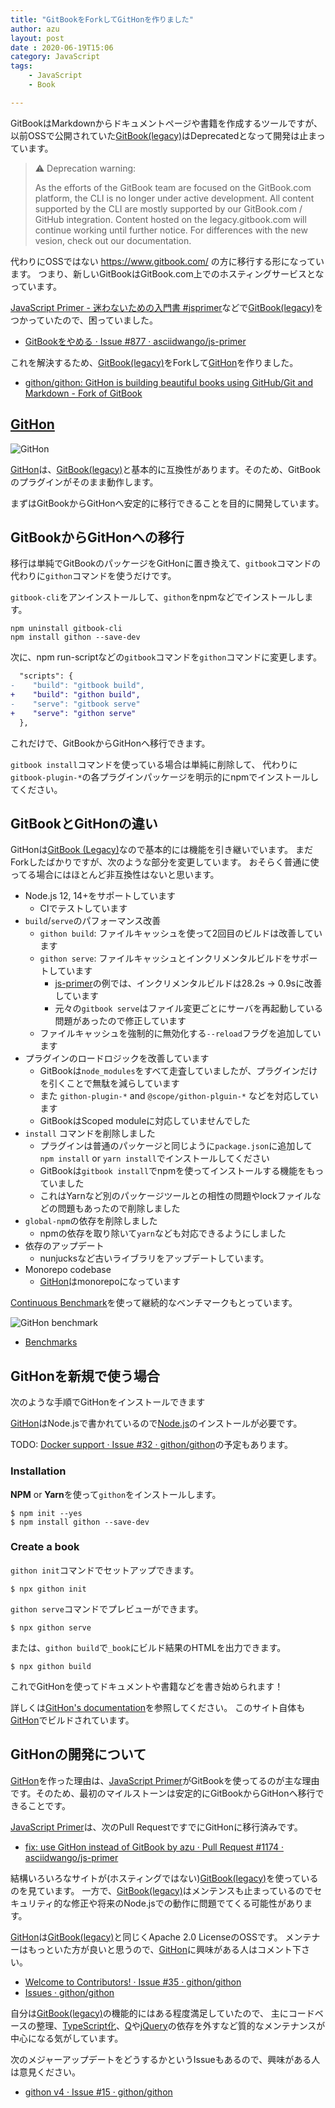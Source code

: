 ```yaml
---
title: "GitBookをForkしてGitHonを作りました"
author: azu
layout: post
date : 2020-06-19T15:06
category: JavaScript
tags:
    - JavaScript
    - Book

---
```


GitBookはMarkdownからドキュメントページや書籍を作成するツールですが、
以前OSSで公開されていた[GitBook(legacy)](https://github.com/GitbookIO/gitbook)はDeprecatedとなって開発は止まっています。

> ⚠️ Deprecation warning:
>
> As the efforts of the GitBook team are focused on the GitBook.com platform, the CLI is no longer under active development.
> All content supported by the CLI are mostly supported by our GitBook.com / GitHub integration.
> Content hosted on the legacy.gitbook.com will continue working until further notice. For differences with the new vesion, check out our documentation.

代わりにOSSではない <https://www.gitbook.com/> の方に移行する形になっています。
つまり、新しいGitBookはGitBook.com上でのホスティングサービスとなっています。

[JavaScript Primer - 迷わないための入門書 #jsprimer](https://jsprimer.net/)などで[GitBook(legacy)](https://github.com/GitbookIO/gitbook)をつかっていたので、困っていました。

- [GitBookをやめる · Issue #877 · asciidwango/js-primer](https://github.com/asciidwango/js-primer/issues/877)

これを解決するため、[GitBook(legacy)](https://github.com/GitbookIO/gitbook)をForkして[GitHon](https://github.com/githon/githon)を作りました。

- [githon/githon: GitHon is building beautiful books using GitHub/Git and Markdown - Fork of GitBook](https://github.com/githon/githon)

## [GitHon](https://github.com/githon/githon)

![GitHon](https://raw.githubusercontent.com/githon/githon/master/githon.png)

[GitHon](https://github.com/githon/githon)は、[GitBook(legacy)](https://github.com/GitbookIO/gitbook)と基本的に互換性があります。そのため、GitBookのプラグインがそのまま動作します。

まずはGitBookからGitHonへ安定的に移行できることを目的に開発しています。

## GitBookからGitHonへの移行

移行は単純でGitBookのパッケージをGitHonに置き換えて、`gitbook`コマンドの代わりに`githon`コマンドを使うだけです。

`gitbook-cli`をアンインストールして、`githon`をnpmなどでインストールします。

```
npm uninstall gitbook-cli
npm install githon --save-dev
```

次に、npm run-scriptなどの`gitbook`コマンドを`githon`コマンドに変更します。

```diff
  "scripts": {
-    "build": "gitbook build",
+    "build": "githon build",
-    "serve": "gitbook serve"
+    "serve": "githon serve"
  },
```

これだけで、GitBookからGitHonへ移行できます。

`gitbook install`コマンドを使っている場合は単純に削除して、
代わりに`gitbook-plugin-*`の各プラグインパッケージを明示的にnpmでインストールしてください。

## GitBookとGitHonの違い

GitHonは[GitBook (Legacy)](https://github.com/GitbookIO/gitbook)なので基本的には機能を引き継いでいます。
まだForkしたばかりですが、次のような部分を変更しています。
おそらく普通に使ってる場合にはほとんど非互換性はないと思います。

- Node.js 12, 14+をサポートしています
    - CIでテストしています
- `build`/`serve`のパフォーマンス改善
    - `githon build`: ファイルキャッシュを使って2回目のビルドは改善しています
    - `githon serve`: ファイルキャッシュとインクリメンタルビルドをサポートしています
        - [js-primer](https://github.com/asciidwango/js-primer)の例では、インクリメンタルビルドは28.2s → 0.9sに改善しています
        - 元々の`gitbook serve`はファイル変更ごとにサーバを再起動している問題があったので修正しています
    - ファイルキャッシュを強制的に無効化する`--reload`フラグを追加しています
- プラグインのロードロジックを改善しています
    - GitBookは`node_modules`をすべて走査していましたが、プラグインだけを引くことで無駄を減らしています
    - また `githon-plugin-*` and `@scope/githon-plguin-*` などを対応しています
    - GitBookはScoped moduleに対応していませんでした
- `install` コマンドを削除しました
    - プラグインは普通のパッケージと同じように`package.json`に追加して`npm install` or `yarn install`でインストールしてください
    - GitBookは`gitbook install`でnpmを使ってインストールする機能をもっていました
    - これはYarnなど別のパッケージツールとの相性の問題やlockファイルなどの問題もあったので削除しました
- `global-npm`の依存を削除しました
    - npmの依存を取り除いて`yarn`なども対応できるようにしました
- 依存のアップデート
    - nunjucksなど古いライブラリをアップデートしています。
- Monorepo codebase
    - [GitHon](https://github.com/githon/githon)はmonorepoになっています

[Continuous Benchmark](https://github.com/marketplace/actions/continuous-benchmark)を使って継続的なベンチマークもとっています。

![GitHon benchmark](https://efcl.info/wp-content/uploads/2020/06/47213cac-9532-9a49-b409-8cc2d1bee4bd)

- [Benchmarks](https://githon.github.io/githon/dev/bench/)

## GitHonを新規で使う場合

次のような手順でGitHonをインストールできます

[GitHon](https://github.com/githon/githon)はNode.jsで書かれているので[Node.js](https://nodejs.org/ja/)のインストールが必要です。

TODO: [Docker support · Issue #32 · githon/githon](https://github.com/githon/githon/issues/32)の予定もあります。

### Installation

**NPM** or **Yarn**を使って`githon`をインストールします。

```
$ npm init --yes
$ npm install githon --save-dev
```

### Create a book

`githon init`コマンドでセットアップできます。

```
$ npx githon init
```

`githon serve`コマンドでプレビューができます。

```
$ npx githon serve
```

または、`githon build`で`_book`にビルド結果のHTMLを出力できます。

```
$ npx githon build
```

これでGitHonを使ってドキュメントや書籍などを書き始められます！

詳しくは[GitHon's documentation](https://githon.netlify.app/)を参照してください。
このサイト自体も[GitHon](https://github.com/githon/githon)でビルドされています。

## GitHonの開発について

[GitHon](https://github.com/githon/githon)を作った理由は、[JavaScript Primer](https://jsprimer.net/)がGitBookを使ってるのが主な理由です。そのため、最初のマイルストーンは安定的にGitBookからGitHonへ移行できることです。

[JavaScript Primer](https://jsprimer.net/)は、次のPull RequestですでにGitHonに移行済みです。

- [fix: use GitHon instead of GitBook by azu · Pull Request #1174 · asciidwango/js-primer](https://github.com/asciidwango/js-primer/pull/1174)

結構いろいろなサイトが(ホスティングではない)[GitBook(legacy)](https://github.com/GitbookIO/gitbook)を使っているのを見ています。
一方で、[GitBook(legacy)](https://github.com/GitbookIO/gitbook)はメンテンスも止まっているのでセキュリティ的な修正や将来のNode.jsでの動作に問題でてくる可能性があります。

[GitHon](https://github.com/githon/githon)は[GitBook(legacy)](https://github.com/GitbookIO/gitbook)と同じくApache 2.0 LicenseのOSSです。
メンテナーはもっといた方が良いと思うので、[GitHon](https://github.com/githon/githon)に興味がある人はコメント下さい。

- [Welcome to Contributors! · Issue #35 · githon/githon](https://github.com/githon/githon/issues/35)
- [Issues · githon/githon](https://github.com/githon/githon/issues)

自分は[GitBook(legacy)](https://github.com/GitbookIO/gitbook)の機能的にはある程度満足していたので、
主にコードベースの整理、[TypeScript化](https://github.com/githon/githon/issues/24)、[Q](https://github.com/githon/githon/issues/25)や[jQuery](https://github.com/githon/githon/issues/39)の依存を外すなど質的なメンテナンスが中心になる気がしています。

次のメジャーアップデートをどうするかというIssueもあるので、興味がある人は意見ください。

- [githon v4 · Issue #15 · githon/githon](https://github.com/githon/githon/issues/15)